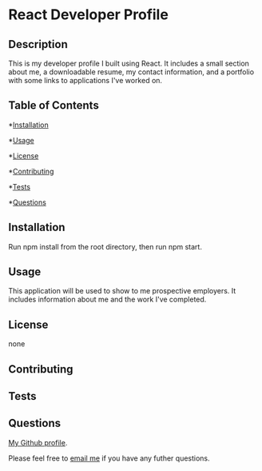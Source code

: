 # React Developer Profile

## Description
This is my developer profile I built using React. It includes a small section about me, a downloadable resume, my contact information, and a portfolio with some links to applications I've worked on.
       
## Table of Contents
       
*[Installation](#installation)

*[Usage](#usage)

*[License](#license)

*[Contributing](#contributing)

*[Tests](#tests)

*[Questions](#questions)
       
## Installation
Run npm install from the root directory, then run npm start.
       
## Usage
This application will be used to show to me prospective employers. It includes information about me and the work I've completed.
       
## License
none
       
## Contributing

       
## Tests

       
## Questions

[My Github profile](http://github.com/CECurtiss). 

Please feel free to [email me](mailto:) if you have any futher questions.


